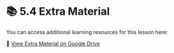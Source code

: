 # 📚 5.4 Extra Material

You can access additional learning resources for this lesson here:

🔗 [View Extra Material on Google Drive](https://docs.google.com/document/d/172MZvUJab8BPBhKX12H8_5msB4zKu1-5ERuOK0AcAno/edit?usp=sharing)
